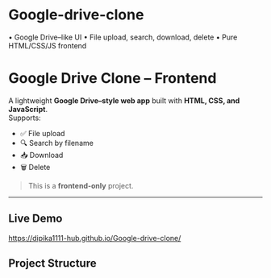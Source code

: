 # Google-drive-clone
• Google Drive–like UI • File upload, search, download, delete • Pure HTML/CSS/JS frontend

# Google Drive Clone – Frontend

A lightweight **Google Drive–style web app** built with **HTML, CSS, and JavaScript**.  
Supports:
- ✅ File upload
- 🔍 Search by filename
- 📥 Download
- 🗑️ Delete



>  This is a **frontend-only** project.  

---

## Live Demo
https://dipika1111-hub.github.io/Google-drive-clone/

## Project Structure

